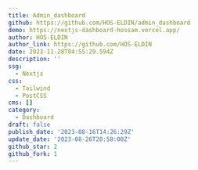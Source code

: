 ```yaml
---
title: Admin_dashboard
github: https://github.com/HOS-ELDIN/admin_dashboard
demo: https://nextjs-dashboard-hossam.vercel.app/
author: HOS-ELDIN
author_link: https://github.com/HOS-ELDIN
date: 2023-11-28T04:55:29.594Z
description: ''
ssg:
  - Nextjs
css:
  - Tailwind
  - PostCSS
cms: []
category:
  - Dashboard
draft: false
publish_date: '2023-08-16T14:26:29Z'
update_date: '2023-08-26T20:58:00Z'
github_star: 2
github_fork: 1
---
```

